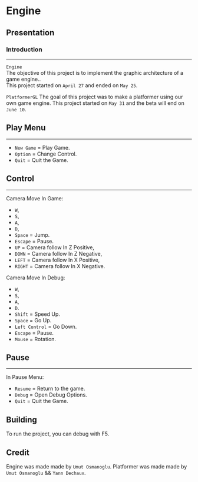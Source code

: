 # Engine

## Presentation


### Introduction
-----------
`Engine`<br>
The objective of this project is to implement the graphic architecture of a game engine..<br>
This project started on `April 27` and ended on `May 25`. <br>

`PlatformerGL`
The goal of this project was to make a platformer using our own game engine.
This project started on `May 31` and the beta will end on `June 10`.

## Play Menu
-----------

- `New Game` = Play Game.<br>
- `Option` = Change Control.<br>
- `Quit` =  Quit the Game.<br>

## Control
-----------
Camera Move In Game: <br>
- `W`,  
- `S`,  
- `A`, 
- `D`,
- `Space` = Jump.<br>
- `Escape` = Pause.<br>
- `UP` = Camera follow In Z Positive,
- `DOWN` = Camera follow In Z Negative,
- `LEFT` = Camera follow In X Positive,
- `RIGHT` = Camera follow In X Negative.

Camera Move In Debug: <br>
- `W`,  
- `S`,  
- `A`, 
- `D`. 
- `Shift` = Speed Up.<br>
- `Space` = Go Up.<br>
- `Left Control` = Go Down.<br>
- `Escape` = Pause.<br>
- `Mouse` = Rotation.<br>

## Pause
-----------
In Pause Menu:
- `Resume` = Return to the game.<br>
- `Debug` = Open Debug Options.<br>
- `Quit` = Quit the Game.<br>

## Building

To run the project, you can debug with F5.

## Credit

Engine was made made by `Umut Osmanoglu`.
Platformer was made made by `Umut Osmanoglu` && `Yann Dechaux`.

